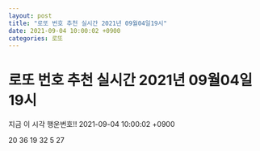 ```yaml
---
layout: post
title: "로또 번호 추천 실시간 2021년 09월04일19시"
date: 2021-09-04 10:00:02 +0900
categories: 로또
---
```


# 로또 번호 추천 실시간 2021년 09월04일19시

지금 이 시각 행운번호!! 2021-09-04 10:00:02 +0900

 20  36  19  32  5  27 

